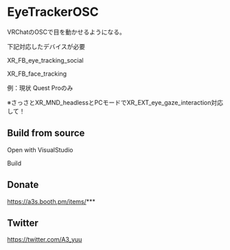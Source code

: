 # EyeTrackerOSC

VRChatのOSCで目を動かせるようになる。

下記対応したデバイスが必要

XR_FB_eye_tracking_social

XR_FB_face_tracking

例：現状 Quest Proのみ

※さっさとXR_MND_headlessとPCモードでXR_EXT_eye_gaze_interaction対応して！

## Build from source

Open with VisualStudio

Build

## Donate

https://a3s.booth.pm/items/***

## Twitter

https://twitter.com/A3_yuu